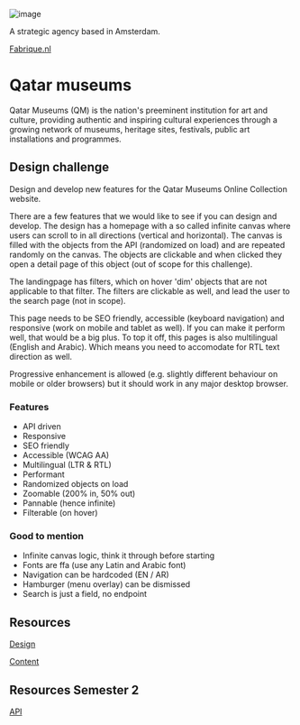 
![image](https://github.com/user-attachments/assets/4baf915e-ed4f-4c3f-9006-47c28f7b4753)

A strategic agency based in Amsterdam.

[Fabrique.nl](https://www.fabrique.nl/)

# Qatar museums 
Qatar Museums (QM) is the nation's preeminent institution for art and culture, providing authentic and inspiring 
cultural experiences through a growing network of museums, heritage sites, festivals, public art installations and 
programmes.

## Design challenge
Design and develop new features for the Qatar Museums Online Collection website.

There are a few features that we would like to see if you can design and develop. The design has a homepage with a so
called infinite canvas where users can scroll to in all directions (vertical and horizontal). The canvas is filled with
the objects from the API (randomized on load) and are repeated randomly on the canvas. The objects are clickable and when clicked they open 
a detail page of this object (out of scope for this challenge). 

The landingpage has filters, which on hover 'dim' objects that are not applicable to that filter. The filters are 
clickable as well, and lead the user to the search page (not in scope).

This page needs to be SEO friendly, accessible (keyboard navigation) and responsive (work on mobile and tablet as well).
If you can make it perform well, that would be a big plus.
To top it off, this pages is also multilingual (English and Arabic). Which means you need to accomodate for RTL text 
direction as well.

Progressive enhancement is allowed (e.g. slightly different behaviour on mobile or older browsers) but it should 
work in any major desktop browser.


### Features

- API driven
- Responsive
- SEO friendly
- Accessible (WCAG AA)
- Multilingual (LTR & RTL)
- Performant
- Randomized objects on load
- Zoomable (200% in, 50% out)
- Pannable (hence infinite)
- Filterable (on hover)

### Good to mention

- Infinite canvas logic, think it through before starting
- Fonts are ffa (use any Latin and Arabic font)
- Navigation can be hardcoded (EN / AR)
- Hamburger (menu overlay) can be dismissed
- Search is just a field, no endpoint


## Resources

<!-- [Backlog](https://github.com/orgs/fdnd-agency/projects/38/) -->

[Design](https://github.com/fdnd-agency/fabrique/tree/main/design)

[Content](https://github.com/fdnd-agency/fabrique/tree/main/content)

## Resources Semester 2

[API](https://fdnd-agency.directus.app/items/fabrique_art_objects)
